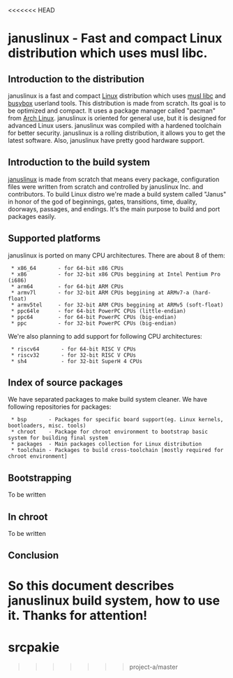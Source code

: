 <<<<<<< HEAD
# januslinux - Fast and compact Linux distribution which uses musl libc.

## Introduction to the distribution
januslinux is a fast and compact [Linux](https://www.kernel.org/) distribution which uses [musl libc](http://www.musl-libc.org/) and [busybox](https://busybox.net/) userland tools. This distribution is made from scratch. Its goal is to be optimized and compact. It uses a package manager called "pacman" from [Arch Linux](https://www.archlinux.org/). januslinux is oriented for general use, but it is designed for advanced Linux users. januslinux was compiled with a hardened toolchain for better security. januslinux is a rolling distribution, it allows you to get the latest software. Also, januslinux have pretty good hardware support.

## Introduction to the build system
[januslinux](https://januslinux.github.io/) is made from scratch that means every package, configuration files were written from scratch and controlled by januslinux Inc. and contributors. To build Linux distro we're made a build system called "Janus" in honor of the god of beginnings, gates, transitions, time, duality, doorways, passages, and endings. It's the main purpose to build and port packages easily.

## Supported platforms
januslinux is ported on many CPU architectures. There are about 8 of them:
```
 * x86_64       - for 64-bit x86 CPUs
 * x86          - for 32-bit x86 CPUs beggining at Intel Pentium Pro (i686)
 * arm64        - for 64-bit ARM CPUs
 * armv7l       - for 32-bit ARM CPUs beggining at ARMv7-a (hard-float)
 * armv5tel     - for 32-bit ARM CPUs beggining at ARMv5 (soft-float)
 * ppc64le      - for 64-bit PowerPC CPUs (little-endian)
 * ppc64        - for 64-bit PowerPC CPUs (big-endian)
 * ppc          - for 32-bit PowerPC CPUs (big-endian)
```
We're also planning to add support for following CPU architectures:
```
 * riscv64       - for 64-bit RISC V CPUs
 * riscv32       - for 32-bit RISC V CPUs
 * sh4           - for 32-bit SuperH 4 CPUs
 ```
 
## Index of source packages
We have separated packages to make build system cleaner. We have following repositories for packages:
```
 * bsp       - Packages for specific board support(eg. Linux kernels, bootloaders, misc. tools)
 * chroot    - Package for chroot environment to bootstrap basic system for building final system
 * packages  - Main packages collection for Linux distribution
 * toolchain - Packages to build cross-toolchain [mostly required for chroot environment]
```

## Bootstrapping
To be written

## In chroot
To be written

## Conclusion
So this document describes januslinux build system, how to use it. Thanks for attention!
=======
# srcpakie
>>>>>>> project-a/master

